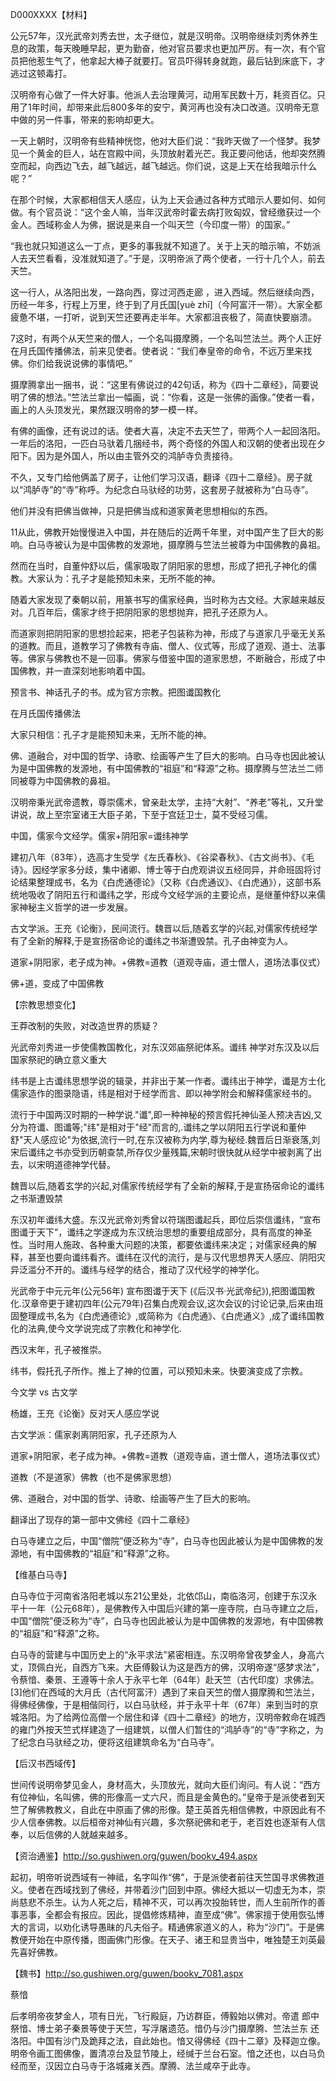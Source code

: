 D000XXXX【材料】



公元57年，汉光武帝刘秀去世，太子继位，就是汉明帝。汉明帝继续刘秀休养生息的政策，每天晚睡早起，更为勤奋，他对官员要求也更加严厉。有一次，有个官员把他惹生气了，他拿起大棒子就要打。官员吓得转身就跑，最后钻到床底下，才逃过这顿毒打。

汉明帝有心做了一件大好事。他派人去治理黄河，动用军民数十万，耗资百亿。只用了1年时间，却带来此后800多年的安宁，黄河再也没有决口改道。汉明帝无意中做的另一件事，带来的影响却更大。

一天上朝时，汉明帝有些精神恍惚，他对大臣们说：“我昨天做了一个怪梦。我梦见一个黄金的巨人，站在宫殿中间，头顶放射着光芒。我正要问他话，他却突然腾空而起，向西边飞去，越飞越远，越飞越远。你们说，这是上天在给我暗示什么呢？”

在那个时候，大家都相信天人感应，认为上天会通过各种方式暗示人要如何、如何做。有个官员说：“这个金人嘛，当年汉武帝时霍去病打败匈奴，曾经缴获过一个金人。西域称金人为佛，据说是来自一个叫天竺（今印度一带）的国家。”

“我也就只知道这么一丁点，更多的事我就不知道了。关于上天的暗示嘛，不妨派人去天竺看看，没准就知道了。”于是，汉明帝派了两个使者，一行十几个人，前去天竺。

这一行人，从洛阳出发，一路向西，穿过河西走廊 ，进入西域。然后继续向西，历经一年多，行程上万里，终于到了月氏国[yuè zhī]（今阿富汗一带）。大家全都疲惫不堪，一打听，说到天竺还要再走半年。大家都沮丧极了，简直快要崩溃。

7这时，有两个从天竺来的僧人，一个名叫摄摩腾，一个名叫竺法兰。两个人正好在月氏国传播佛法，前来见使者。使者说：“我们奉皇帝的命令，不远万里来找佛。你们给我说说佛的事情吧。”

摄摩腾拿出一捆书，说：“这里有佛说过的42句话，称为《四十二章经》，简要说明了佛的想法。”竺法兰拿出一幅画，说：“你看，这是一张佛的画像。”使者一看，画上的人头顶发光，果然跟汉明帝的梦一模一样。

有佛的画像，还有说过的话。使者大喜，决定不去天竺了，带两个人一起回洛阳。一年后的洛阳，一匹白马驮着几捆经书，两个奇怪的外国人和汉朝的使者出现在夕阳下。因为是外国人，所以由主管外交的鸿胪寺负责接待。

不久，又专门给他俩盖了房子，让他们学习汉语，翻译《四十二章经》。房子就以“鸿胪寺”的“寺”称呼。为纪念白马驮经的功劳，这套房子就被称为“白马寺”。



他们并没有把佛当做神，只是把佛当成和道家黄老思想相似的东西。

11从此，佛教开始慢慢进入中国，并在随后的近两千年里，对中国产生了巨大的影响。白马寺被认为是中国佛教的发源地，摄摩腾与竺法兰被尊为中国佛教的鼻祖。

然而在当时，自董仲舒以后，儒家吸取了阴阳家的思想，形成了把孔子神化的儒教。大家认为：孔子才是能预知未来，无所不能的神。

随着大家发现了秦朝以前，用篆书写的儒家经典，当时称为古文经。大家越来越反对。几百年后，儒家才终于把阴阳家的思想抛弃，把孔子还原为人。

而道家则把阴阳家的思想捡起来，把老子包装称为神，形成了与道家几乎毫无关系的道教。而且，道教学习了佛教有寺庙、僧人、仪式等，形成了道观、道士、法事等。佛家与佛教也不是一回事。佛家与借鉴中国的道家思想，不断融合，形成了中国佛教，并一直深刻地影响着中国。



预言书、神话孔子的书。成为官方宗教。把图谶国教化











在月氏国传播佛法



大家只相信：孔子才是能预知未来，无所不能的神。



佛、道融合，对中国的哲学、诗歌、绘画等产生了巨大的影响。白马寺也因此被认为是中国佛教的发源地，有中国佛教的“祖庭”和“释源”之称。摄摩腾与竺法兰二师同被尊为中国佛教的鼻祖。

汉明帝秉光武帝遗教，尊崇儒术，曾亲赴太学，主持“大射”、“养老”等礼，又升堂讲说，故上至宗室诸王大臣子弟，下至于宫廷卫士，莫不受经习儒。

中国，儒家今文经学。儒家+阴阳家=谶纬神学

建初八年（83年），选高才生受学《左氏春秋》、《谷梁春秋》、《古文尚书》、《毛诗》。因经学家多分歧，集中诸卿、博士等于白虎观讲议五经同异，并命班固将讨论结果整理成书，名为《白虎通德论》（又称《白虎通议》、《白虎通》），这部书系统地吸收了阴阳五行和谶纬之学，形成今文经学派的主要论点，是继董仲舒以来儒家神秘主义哲学的进一步发展。

古文学派。王充《论衡》，民间流行。魏晋以后,随着玄学的兴起,对儒家传统经学有了全新的解释,于是宣扬宿命论的谶纬之书渐遭毁禁。孔子由神变为人。

道家+阴阳家，老子成为神。+佛教=道教（道观寺庙，道士僧人，道场法事仪式）

佛+道，变成了中国佛教



【宗教思想变化】

王莽改制的失败，对改造世界的质疑？



光武帝刘秀进一步使儒教国教化，对东汉郊庙祭祀体系。谶纬 神学对东汉及以后国家祭祀的确立意义重大

纬书是上古谶纬思想学说的辑录，并非出于某一作者。谶纬出于神学，谶是方士化儒家造作的图录隐语，纬是相对于经学而言、即以神学附会和解释儒家经书的。

流行于中国两汉时期的一种学说."谶",即一种神秘的预言假托神仙圣人预决吉凶,又分为符谶、图谶等;"纬"是相对于"经"而言的,.谶纬之学以阴阳五行学说和董仲舒"天人感应论"为依据,流行一时,在东汉被称为内学,尊为秘经.魏晋后日渐衰落,刘宋后谶纬之书亦受到历朝查禁,所存仅少量残篇,宋朝时很快就从经学中被剥离了出去，以宋明道德神学代替。

魏晋以后,随着玄学的兴起,对儒家传统经学有了全新的解释,于是宣扬宿命论的谶纬之书渐遭毁禁

东汉初年谶纬大盛。东汉光武帝刘秀曾以符瑞图谶起兵，即位后崇信谶纬，“宣布图谶于天下”，谶纬之学遂成为东汉统治思想的重要组成部分，具有高度的神圣性。当时用人施政、各种重大问题的决策，都要依谶纬来决定；对儒家经典的解释，甚至也要向谶纬看齐。谶纬在汉代的流行，是与汉代思想界天人感应、阴阳灾异泛滥分不开的。谶纬与经学的结合，推动了汉代经学的神学化。



光武帝于中元元年(公元56年) 宣布图谶于天下 (《后汉书·光武帝纪》),把图谶国教化.汉章帝更于建初四年(公元79年)召集白虎观会议,这次会议的讨论记录,后来由班固整理成书,名为《白虎通德论》,或简称为《白虎通》、《白虎通义》,成了谶纬国教化的法典,使今文学说完成了宗教化和神学化.



西汉末年，孔子被推崇。

纬书，假托孔子所作。推上了神的位置，可以预知未来。快要演变成了宗教。



今文学 vs 古文学

杨雄，王充《论衡》反对天人感应学说



古文学派：儒家剥离阴阳家，孔子还原为人

道家+阴阳家，老子成为神。+佛教=道教（道观寺庙，道士僧人，道场法事仪式）

道教（不是道家）佛教（也不是佛家思想）

佛、道融合，对中国的哲学、诗歌、绘画等产生了巨大的影响。



翻译出了现存的第一部中文佛经《四十二章经》

白马寺建立之后，中国“僧院”便泛称为“寺”，白马寺也因此被认为是中国佛教的发源地，有中国佛教的“祖庭”和“释源”之称。



【维基白马寺】

白马寺位于河南省洛阳老城以东21公里处，北依邙山，南临洛河，创建于东汉永平十一年（公元68年），是佛教传入中国后兴建的第一座寺院，白马寺建立之后，中国“僧院”便泛称为“寺”，白马寺也因此被认为是中国佛教的发源地，有中国佛教的“祖庭”和“释源”之称。

白马寺的营建与中国历史上的“永平求法”紧密相连。东汉明帝曾夜梦金人，身高六丈，顶佩白光，自西方飞来。大臣傅毅认为这是西方的佛，汉明帝遂“感梦求法”，令蔡愔、秦景、王遵等十余人于永平七年（64年）赴天竺（古代印度）求佛法。[3]他们在西域的大月氏（古代阿富汗）遇到了来自天竺的僧人摄摩腾和竺法兰，得佛经佛像，于是相偕同行，以白马驮经，并于永平十年（67年）来到当时的京城洛阳。为了给两位高僧一个居住和译《四十二章经》的地方，汉明帝敕命在城西的雍门外按天竺式样建造了一组建筑，以僧人们暂住的“鸿胪寺”的“寺”字称之，为了纪念白马驮经之功，便将这组建筑命名为“白马寺”。



【后汉书西域传】

世间传说明帝梦见金人，身材高大，头顶放光，就向大臣们询问。有人说：“西方有位神仙，名叫佛，佛的形像高一丈六尺，而且是金黄色的。”皇帝于是派使者到天竺了解佛教教义，自此在中原画了佛的形像。楚王英首先相信佛教，中原因此有不少人信奉佛教。以后桓帝对神仙有兴趣，多次祭祀佛和老于，老百姓也逐渐有人信奉，以后信佛的人就越来越多。



【资治通鉴】http://so.gushiwen.org/guwen/bookv_494.aspx

起初，明帝听说西域有一神祗，名字叫作“佛”，于是派使者前往天竺国寻求佛教道义。使者在西域找到了佛经，并带着沙门回到中原。佛经大抵以一切虚无为本，崇尚慈悲不杀生。认为人死之后，精神不灭，可以再次投胎转世，而人生前所作的善事恶事，全都会有报应。因此，提倡修炼精神，直至成“佛”。佛家擅于使用恢弘博大的言词，以劝化诱导愚昧的凡夫俗子。精通佛家道义的人，称为“沙门”。于是佛教便开始在中原传播，图画佛门形像。在天子、诸王和显贵当中，唯独楚王刘英最先喜好佛教。



【魏书】http://so.gushiwen.org/guwen/bookv_7081.aspx

蔡愔

后孝明帝夜梦金人，项有日光，飞行殿庭，乃访群臣，傅毅始以佛对。帝遣 郎中祭愔、博士弟子秦景等使于天竺，写浮屠遗范。愔仍与沙门摄摩腾、竺法兰东 还洛阳。中国有沙门及跪拜之法，自此始也。愔又得佛经《四十二章》及释迦立像。 明帝令画工图佛像，置清凉台及显节陵上，经缄于兰台石室。愔之还也，以白马负 经而至，汉因立白马寺于洛城雍关西。摩腾、法兰咸卒于此寺。